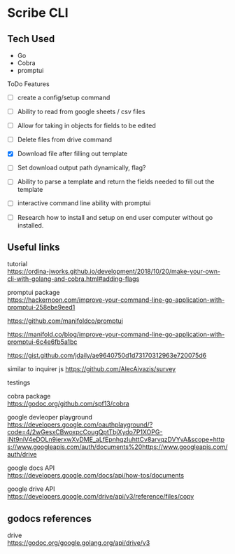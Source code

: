# Scribe CLI

## Tech Used
* Go
* Cobra
* promptui

ToDo Features
- [ ] create a config/setup command
- [ ] Ability to read from google sheets / csv files
- [ ] Allow for taking in objects for fields to be edited
- [ ] Delete files from drive command
- [x] Download file after filling out template
- [ ] Set download output path dynamically, flag?
- [ ] Ability to parse a template and return the fields needed to fill out the template
- [ ] interactive command line ability with promptui
- [ ] Research how to install and setup on end user computer without go installed. 


## Useful links

tutorial  
https://ordina-jworks.github.io/development/2018/10/20/make-your-own-cli-with-golang-and-cobra.html#adding-flags

promptui package  
https://hackernoon.com/improve-your-command-line-go-application-with-promptui-258ebe9eed1  

https://github.com/manifoldco/promptui  

https://manifold.co/blog/improve-your-command-line-go-application-with-promptui-6c4e6fb5a1bc

https://gist.github.com/jdaily/ae9640750d1d73170312963e720075d6

similar to inquirer js
https://github.com/AlecAivazis/survey

testings

cobra package  
https://godoc.org/github.com/spf13/cobra

google devleoper playground  
https://developers.google.com/oauthplayground/?code=4/2wGesxCBwoxpcCougQptTbjXydo7P1XOPG-iNt9niV4eDOLn9ierxwXvDME_aLfEpnhqzIuhttCv8arvqzDVYvA&scope=https://www.googleapis.com/auth/documents%20https://www.googleapis.com/auth/drive

google docs API    
https://developers.google.com/docs/api/how-tos/documents


google drive API  
https://developers.google.com/drive/api/v3/reference/files/copy

## godocs references
drive  
https://godoc.org/google.golang.org/api/drive/v3

